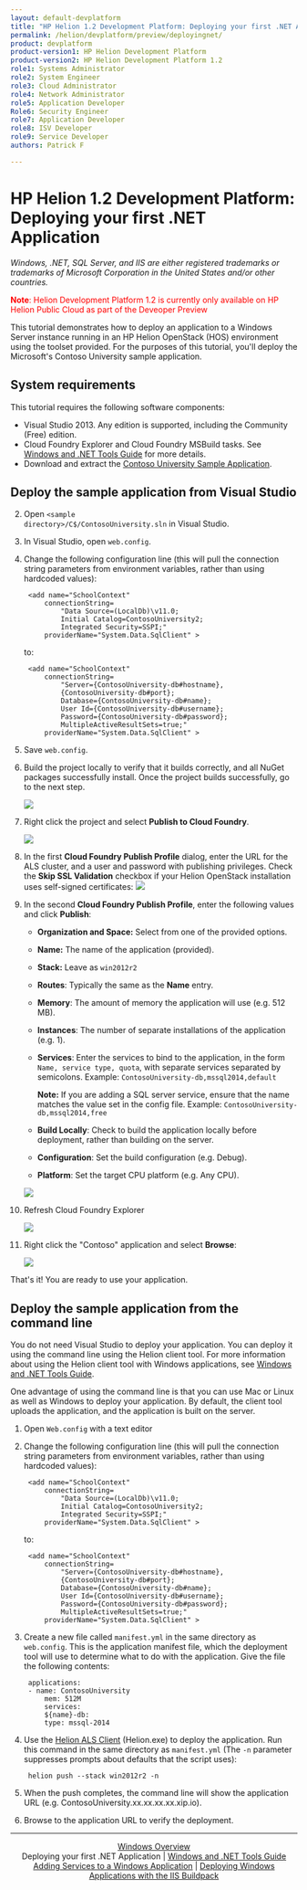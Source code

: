 ```yaml
---
layout: default-devplatform
title: "HP Helion 1.2 Development Platform: Deploying your first .NET Application"
permalink: /helion/devplatform/preview/deployingnet/
product: devplatform
product-version1: HP Helion Development Platform
product-version2: HP Helion Development Platform 1.2
role1: Systems Administrator 
role2: System Engineer
role3: Cloud Administrator
role4: Network Administrator
role5: Application Developer
Role6: Security Engineer
role7: Application Developer 
role8: ISV Developer
role9: Service Developer
authors: Patrick F

---
```

<!--UNDER REVISION-->

# HP Helion 1.2 Development Platform: Deploying your first .NET Application 

*Windows, .NET, SQL Server, and IIS are either registered trademarks or trademarks of Microsoft Corporation in the United States and/or other countries.*

<span style="color:red">**Note**: Helion Development Platform 1.2 is currently only available on HP Helion Public Cloud as part of the Deveoper Preview</span>

This tutorial demonstrates how to deploy an application to a Windows Server instance running in an HP Helion OpenStack (HOS) environment using the toolset provided. For the purposes of this tutorial, you'll deploy the Microsoft's Contoso University sample application.

## System requirements

This tutorial requires the following software components:

* Visual Studio 2013. Any edition is supported, including the Community (Free) edition.
* Cloud Foundry Explorer and Cloud Foundry MSBuild tasks. See <a href="/helion/devplatform/preview/tools_guide">Windows and .NET Tools Guide</a> for more details. 
* Download and extract the <a href="https://code.msdn.microsoft.com/ASPNET-MVC-Application-b01a9fe8">Contoso University Sample Application</a>.

## Deploy the sample application from Visual Studio

2. Open <code>&lt;sample directory&gt;/C$/ContosoUniversity.sln</code> in Visual Studio. 
3. In Visual Studio, open <code>web.config</code>.
4. Change the following configuration line (this will pull the connection string parameters from environment variables, rather than using hardcoded values):

		<add name="SchoolContext" 
			connectionString=
				"Data Source=(LocalDb)\v11.0;
				Initial Catalog=ContosoUniversity2;
				Integrated Security=SSPI;" 
			providerName="System.Data.SqlClient" >
	to:

		<add name="SchoolContext" 
			connectionString=
				"Server={ContosoUniversity-db#hostname},
				{ContosoUniversity-db#port};
				Database={ContosoUniversity-db#name};
				User Id={ContosoUniversity-db#username};
				Password={ContosoUniversity-db#password};
				MultipleActiveResultSets=true;" 
			providerName="System.Data.SqlClient" >
5. Save <code>web.config</code>.
6. Build the project locally to verify that it builds correctly, and all NuGet packages successfully install. Once the project builds successfully, go to the next step.

	<img src="media/windows_build.png">
6. Right click the project and select **Publish to Cloud Foundry**.
	
	<img src="media/windows_deploy_contextmenu.png">
 
7. In the first **Cloud Foundry Publish Profile** dialog, enter the URL for the ALS cluster, and a user and password with publishing privileges. Check the **Skip SSL Validation** checkbox if your Helion OpenStack installation uses self-signed certificates:
	<img src="media/windows_publish_credentials.png" />
 
8. In the second **Cloud Foundry Publish Profile**, enter the following values and click **Publish**:
	* **Organization and Space:** Select from one of the provided options.
	* **Name:** The name of the application (provided).
	* **Stack:** Leave as <code>win2012r2</code>
	* **Routes**: Typically the same as the **Name** entry.
	* **Memory**: The amount of memory the application will use (e.g. 512 MB).
	* **Instances**: The number of separate installations of the application (e.g. 1).
	* **Services**: Enter the services to bind to the application, in the form <code>Name, service type, quota</code>, with separate services separated by semicolons. Example: <code>ContosoUniversity-db,mssql2014,default</code>
	
		**Note:** If you are adding a SQL server service, ensure that the name matches the value set in the config file. Example: <code>ContosoUniversity-db,mssql2014,free</code>  
	* **Build Locally**: Check to build the application locally before deployment, rather than building on the server.
	* **Configuration**: Set the build configuration (e.g. Debug).
	* **Platform**: Set the target CPU platform (e.g. Any CPU).

	<img src="media/windows_deploy_cf.png" /> 
 
17. Refresh Cloud Foundry Explorer
 
	<img src="media/windows_refresh.png" />
18. Right click the "Contoso" application and select **Browse**:
 
	<img src="media/windows_viewbrowser.png" />

That's it! You are ready to use your application.

## Deploy the sample application from the command line

You do not need Visual Studio to deploy your application. You can deploy it using the command line using the Helion client tool. For more information about using the Helion client tool with Windows applications, see <a href="/helion/devplatform/preview/tools_guide">Windows and .NET Tools Guide</a>.


One advantage of using the command line is that you can use Mac or Linux as well as Windows to deploy your application. By default, the client tool uploads the application, and the application is built on the server.

1. Open <code>Web.config</code> with a text editor
2. Change the following configuration line (this will pull the connection string parameters from environment variables, rather than using hardcoded values):

		<add name="SchoolContext" 
			connectionString=
				"Data Source=(LocalDb)\v11.0;
				Initial Catalog=ContosoUniversity2;
				Integrated Security=SSPI;" 
			providerName="System.Data.SqlClient" >
	to:

		<add name="SchoolContext" 
			connectionString=
				"Server={ContosoUniversity-db#hostname},
				{ContosoUniversity-db#port};
				Database={ContosoUniversity-db#name};
				User Id={ContosoUniversity-db#username};
				Password={ContosoUniversity-db#password};
				MultipleActiveResultSets=true;" 
			providerName="System.Data.SqlClient" >
1. Create a new file called <code>manifest.yml</code> in the same directory as <code>web.config</code>. This is the application manifest file, which the deployment tool will use to determine what to do with the application. Give the file the following contents:
		
		applications:
		- name: ContosoUniversity
 			mem: 512M
  			services:
    		${name}-db:
      		type: mssql-2014

2. Use the <a href="https://docs.hpcloud.com/helion/devplatform/1.1/als/client/download">Helion ALS Client</a> (Helion.exe) to deploy the application. Run this command in the same directory as <code>manifest.yml</code> (The <code>-n</code> parameter suppresses prompts about defaults that the script uses):
	
		helion push --stack win2012r2 -n

3. When the push completes, the command line will show the application URL (e.g. ContosoUniversity.xx.xx.xx.xx.xip.io).

5. Browse to the application URL to verify the deployment. 

---
<div align="center"><a href="/helion/devplatform/preview/">Windows Overview</a> </div>

<div align="center"> Deploying your first .NET Application | <a href="/helion/devplatform/preview/tools_guide">Windows and .NET Tools Guide</a> </div>
<div align="center"><a href="/helion/devplatform/preview/adding_services/">Adding Services to a Windows Application</a> | <a href="/helion/devplatform/preview/buildpack/">Deploying Windows Applications with the IIS Buildpack</a></div>